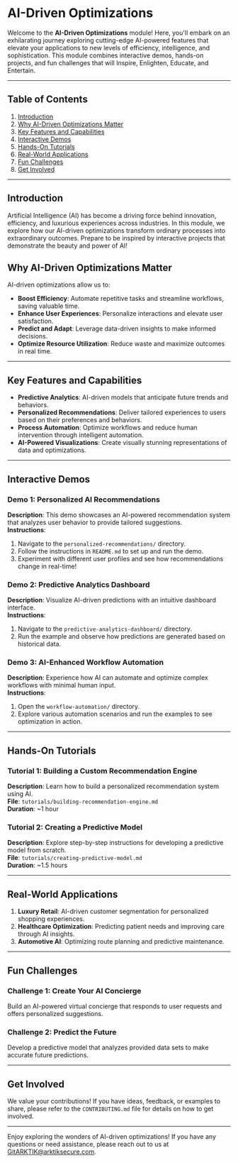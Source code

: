 # AI-Driven Optimizations

Welcome to the **AI-Driven Optimizations** module! Here, you'll embark on an exhilarating journey exploring cutting-edge AI-powered features that elevate your applications to new levels of efficiency, intelligence, and sophistication. This module combines interactive demos, hands-on projects, and fun challenges that will Inspire, Enlighten, Educate, and Entertain.

---

## Table of Contents
1. [Introduction](#introduction)
2. [Why AI-Driven Optimizations Matter](#why-ai-driven-optimizations-matter)
3. [Key Features and Capabilities](#key-features-and-capabilities)
4. [Interactive Demos](#interactive-demos)
5. [Hands-On Tutorials](#hands-on-tutorials)
6. [Real-World Applications](#real-world-applications)
7. [Fun Challenges](#fun-challenges)
8. [Get Involved](#get-involved)

---

## Introduction

Artificial Intelligence (AI) has become a driving force behind innovation, efficiency, and luxurious experiences across industries. In this module, we explore how our AI-driven optimizations transform ordinary processes into extraordinary outcomes. Prepare to be inspired by interactive projects that demonstrate the beauty and power of AI!

## Why AI-Driven Optimizations Matter

AI-driven optimizations allow us to:
- **Boost Efficiency**: Automate repetitive tasks and streamline workflows, saving valuable time.
- **Enhance User Experiences**: Personalize interactions and elevate user satisfaction.
- **Predict and Adapt**: Leverage data-driven insights to make informed decisions.
- **Optimize Resource Utilization**: Reduce waste and maximize outcomes in real time.

---

## Key Features and Capabilities

- **Predictive Analytics**: AI-driven models that anticipate future trends and behaviors.
- **Personalized Recommendations**: Deliver tailored experiences to users based on their preferences and behaviors.
- **Process Automation**: Optimize workflows and reduce human intervention through intelligent automation.
- **AI-Powered Visualizations**: Create visually stunning representations of data and optimizations.

---

## Interactive Demos

### Demo 1: Personalized AI Recommendations
**Description**: This demo showcases an AI-powered recommendation system that analyzes user behavior to provide tailored suggestions.  
**Instructions**:
1. Navigate to the `personalized-recommendations/` directory.
2. Follow the instructions in `README.md` to set up and run the demo.
3. Experiment with different user profiles and see how recommendations change in real-time!

### Demo 2: Predictive Analytics Dashboard
**Description**: Visualize AI-driven predictions with an intuitive dashboard interface.  
**Instructions**:
1. Navigate to the `predictive-analytics-dashboard/` directory.
2. Run the example and observe how predictions are generated based on historical data.

### Demo 3: AI-Enhanced Workflow Automation
**Description**: Experience how AI can automate and optimize complex workflows with minimal human input.  
**Instructions**:
1. Open the `workflow-automation/` directory.
2. Explore various automation scenarios and run the examples to see optimization in action.

---

## Hands-On Tutorials

### Tutorial 1: Building a Custom Recommendation Engine
**Description**: Learn how to build a personalized recommendation system using AI.  
**File**: `tutorials/building-recommendation-engine.md`  
**Duration**: ~1 hour

### Tutorial 2: Creating a Predictive Model
**Description**: Explore step-by-step instructions for developing a predictive model from scratch.  
**File**: `tutorials/creating-predictive-model.md`  
**Duration**: ~1.5 hours

---

## Real-World Applications

1. **Luxury Retail**: AI-driven customer segmentation for personalized shopping experiences.
2. **Healthcare Optimization**: Predicting patient needs and improving care through AI insights.
3. **Automotive AI**: Optimizing route planning and predictive maintenance.

---

## Fun Challenges

### Challenge 1: Create Your AI Concierge
Build an AI-powered virtual concierge that responds to user requests and offers personalized suggestions.

### Challenge 2: Predict the Future
Develop a predictive model that analyzes provided data sets to make accurate future predictions.

---

## Get Involved

We value your contributions! If you have ideas, feedback, or examples to share, please refer to the `CONTRIBUTING.md` file for details on how to get involved.

---

Enjoy exploring the wonders of AI-driven optimizations! If you have any questions or need assistance, please reach out to us at [GitARKTIK@arktiksecure.com](mailto:GitARKTIK@arktiksecure.com).
